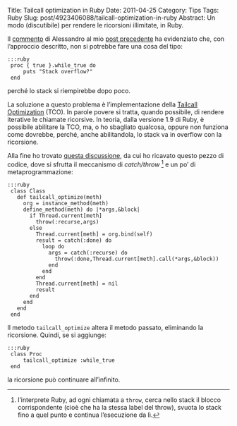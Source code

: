 Title: Tailcall optimization in Ruby
Date: 2011-04-25
Category: Tips
Tags: Ruby
Slug: post/4923406088/tailcall-optimization-in-ruby
Abstract: Un modo (discutibile) per rendere le ricorsioni illimitate, in Ruby.

Il [commento][] di Alessandro al mio [post precedente][] ha evidenziato che, con l’approccio descritto, non si potrebbe fare una cosa del tipo:

    :::ruby
     proc { true }.while_true do
         puts "Stack overflow?"
     end


[commento]: http://blog.riccardomarotti.com/post/4871880142/implementare-i-while-senza-usare-keywords/#comment-190803796
[post precedente]: http://blog.riccardomarotti.com/post/4871880142/implementare-i-while-senza-usare-keywords/
perché lo stack si riempirebbe dopo poco.

La soluzione a questo problema è l’implementazione della [Tailcall Optimization][] (TCO). In parole povere si tratta, quando possibile, di rendere iterative le chiamate ricorsive.
In teoria, dalla versione 1.9 di Ruby, è possibile abilitare la TCO, ma, o ho sbagliato qualcosa, oppure non funziona come dovrebbe, perché, anche abilitandola, lo stack va in overflow con la ricorsione.

[Tailcall Optimization]: http://en.wikipedia.org/wiki/Tail_call_optimization

Alla fine ho trovato [questa discussione][], da cui ho ricavato questo pezzo di codice, dove si sfrutta il meccanismo di *catch/throw* [^nota] e un po’ di metaprogrammazione:

    :::ruby
     class Class
       def tailcall_optimize(meth)
         org = instance_method(meth)
         define_method(meth) do |*args,&block|
           if Thread.current[meth]
             throw(:recurse,args)
           else
             Thread.current[meth] = org.bind(self)
             result = catch(:done) do
               loop do
                 args = catch(:recurse) do
                   throw(:done,Thread.current[meth].call(*args,&block))
                 end
               end
             end
             Thread.current[meth] = nil
             result
           end
         end
       end
     end

[questa discussione]: http://blade.nagaokaut.ac.jp/cgi-bin/scat.rb/ruby/ruby-talk/145593

Il metodo `tailcall_optimize` altera il metodo passato, eliminando la ricorsione. Quindi, se si aggiunge:

    :::ruby
     class Proc
         tailcall_optimize :while_true
     end

la ricorsione può continuare all’infinito.

[^nota]: l’interprete Ruby, ad ogni chiamata a `throw`, cerca nello stack il blocco corrispondente (cioè che ha la stessa label del throw), svuota lo stack fino a quel punto e continua l’esecuzione da lì.

